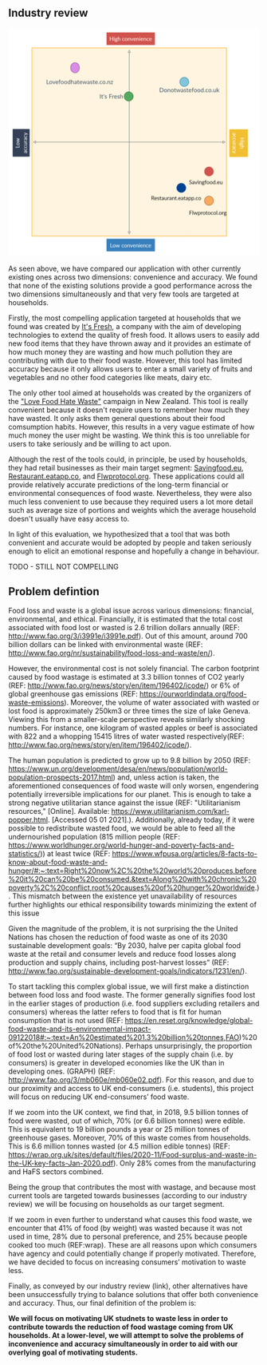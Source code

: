 




## Industry review

![Alternative analysis](Images/BackgroundAndMotivation/alternatives.png)

As seen above, we have compared our application with other currently existing ones across two dimensions: convenience and accuracy. We found that none of the existing solutions provide a good performance across the two dimensions simultaneously and that very few tools are targeted at households.

Firstly, the most compelling application targeted at households that we found was created by [It's Fresh](https://www.itsfresh.com/food-waste-calculator/survey.html), a company with the aim of developing technologies to extend the quality of fresh food. It allows users to easily add new food items that they have thrown away and it provides an estimate of how much money they are wasting and how much pollution they are contributing with due to their food waste. However, this tool has limited accuracy because it only allows users to enter a small variety of fruits and vegetables and no other food categories like meats, dairy etc.

The only other tool aimed at households was created by the organizers of the ["Love Food Hate Waste"](https://lovefoodhatewaste.co.nz/quiz-much-money-wasting-throw-away-food/) campaign in New Zealand. This tool is really convenient because it doesn't require users to remember how much they have wasted. It only asks them general questions about their food comsumption habits. However, this results in a very vague estimate of how much money the user might be wasting. We think this is too unreliable for users to take seriously and be willing to act upon.

Although the rest of the tools could, in principle, be used by households, they had retail businesses as their main target segment: [Savingfood.eu](https://savingfood.eu/food-waste-calculator/), [Restaurant.eatapp.co](https://restaurant.eatapp.co/free-food-cost-calculator), and [Flwprotocol.org](https://flwprotocol.org/why-measure/food-loss-and-waste-value-calculator/). These applications could all provide relatively accurate predictions of the long-term financial or environmental consequences of food waste. Nevertheless, they were also much less convenient to use because they required users a lot more detail such as average size of portions and weights which the average household doesn't usually have easy access to.

In light of this evaluation, we hypothesized that a tool that was both convenient and accurate would be adopted by people and taken seriously enough to elicit an emotional response and hopefully a change in behaviour.

TODO - STILL NOT COMPELLING

## Problem defintion

Food loss and waste is a global issue across various dimensions: financial, environmental, and ethical. Financially, it is estimated that the total cost associated with food lost or wasted is 2.6 trillion dollars annually (REF: http://www.fao.org/3/i3991e/i3991e.pdf). Out of this amount, around 700 billion dollars can be linked with environmental waste (REF: http://www.fao.org/nr/sustainability/food-loss-and-waste/en/). 

However, the environmental cost is not solely financial. The carbon footprint caused by food wastage is estimated at 3.3 billion tonnes of CO2 yearly (REF: http://www.fao.org/news/story/en/item/196402/icode/) or 6% of global greenhouse gas emissions (REF: https://ourworldindata.org/food-waste-emissions). Moreover, the volume of water associated with wasted or lost food is approximately 250km3 or three times the size of lake Geneva. Viewing this from a smaller-scale perspective reveals similarly shocking numbers. For instance, one kilogram of wasted apples or beef is associated with 822 and a whopping 15415 litres of water wasted respectively(REF: http://www.fao.org/news/story/en/item/196402/icode/).

The human population is predicted to grow up to 9.8 billion by 2050 (REF: https://www.un.org/development/desa/en/news/population/world-population-prospects-2017.html) and, unless action is taken, the aforementioned consequences of food waste will only worsen, engendering potentially irreversible implications for our planet. This is enough to take a strong negative utilitarian stance against the issue (REF: "Utilitarianism resources," [Online]. Available: https://www.utilitarianism.com/karl-popper.html. [Accessed 05 01 2021].). Additionally, already today, if it were possible to redistribute wasted food, we would be able to feed all the undernourished population (815 million people (REF: https://www.worldhunger.org/world-hunger-and-poverty-facts-and-statistics/)) at least twice (REF: https://www.wfpusa.org/articles/8-facts-to-know-about-food-waste-and-hunger/#:~:text=Right%20now%2C%20the%20world%20produces,before%20it%20can%20be%20consumed.&text=Along%20with%20chronic%20poverty%2C%20conflict,root%20causes%20of%20hunger%20worldwide.). This mismatch between the existence yet unavailability of resources further highlights our ethical responsibility towards minimizing the extent of this issue


Given the magnitude of the problem, it is not surprising the the United Nations has chosen the reduction of food waste as one of its 2030 sustainable development goals: “By 2030, halve per capita global food waste at the retail and consumer levels and reduce food losses along production and supply chains, including post-harvest losses” (REF: http://www.fao.org/sustainable-development-goals/indicators/1231/en/).

To start tackling this complex global issue, we will first make a distinction between food loss and food waste. The former generally signifies food lost in the earlier stages of production (i.e. food suppliers excluding retailers and consumers) whereas the latter refers to food that is fit for human consumption that is not used (REF: https://en.reset.org/knowledge/global-food-waste-and-its-environmental-impact-09122018#:~:text=An%20estimated%201.3%20billion%20tonnes,FAO)%20of%20the%20United%20Nations). Perhaps unsurprisingly, the proportion of food lost or wasted during later stages of the supply chain (i.e. by consumers) is greater in developed economies like the UK than in developing ones. (GRAPH) (REF: http://www.fao.org/3/mb060e/mb060e02.pdf). For this reason, and due to our proximity and access to UK end-consumers (i.e. students), this project will focus on reducing UK end-consumers’ food waste. 

If we zoom into the UK context, we find that, in 2018, 9.5 billion tonnes of food were wasted, out of which, 70% (or 6.6 billion tonnes) were edible. This is equivalent to 19 billion pounds a year or 25 million tonnes of greenhouse gases. Moreover, 70% of this waste comes from households. This is 6.6 million tonnes wasted (or 4.5 million edible tonnes) (REF: https://wrap.org.uk/sites/default/files/2020-11/Food-surplus-and-waste-in-the-UK-key-facts-Jan-2020.pdf). Only 28% comes from the manufacturing and HaFS sectors combined.

Being the group that contributes the most with wastage, and because most current tools are targeted towards businesses (according to our industry review) we will be focusing on households as our target segment.

If we zoom in even further to understand what causes this food waste, we encounter that 41% of food (by weight) was wasted because it was not used in time, 28% due to personal preference, and 25% because people cooked too much (REF:wrap). These are all reasons upon which consumers have agency and could potentially change if properly motivated. Therefore, we have decided to focus on increasing consumers’ motivation to waste less.

Finally, as conveyed by our industry review (link), other alternatives have been unsuccessfully trying to balance solutions that offer both convenience and accuracy. Thus, our final definition of the problem is:

<b>We will focus on motivating UK studnets to waste less in order to contribute towards the reduction of food wastage coming from UK households. At a lower-level, we will attempt to solve the problems of inconvenience and accuracy simultaneously in order to aid with our overlying goal of motivating students.</b>
